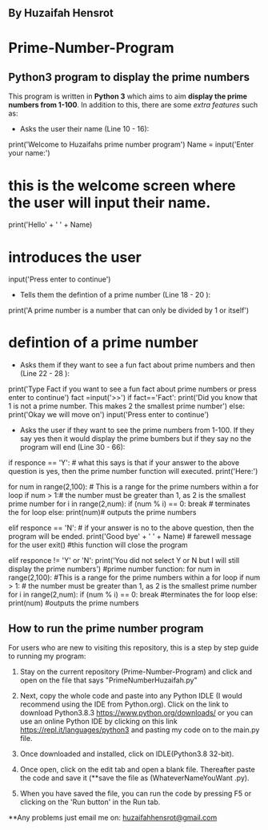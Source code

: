 ## By Huzaifah Hensrot


# Prime-Number-Program

## Python3 program to display the prime numbers

This program is written in **Python 3** which aims to aim **display the prime numbers from 1-100**. In addition to this, there are some *extra features* such as:

* Asks the user their name (Line 10 - 16):

print('Welcome to Huzaifahs prime number program')
Name = input('Enter your name:')
# this is the welcome screen where the user will input their name.

print('Hello' + ' ' + Name)
# introduces the user
input('Press enter to continue')

* Tells them the defintion of a prime number (Line 18 - 20 ):

print('A  prime  number is a number that can only be divided by 1 or itself')
# defintion of a prime number

* Asks them if they want to see a fun fact about prime numbers and then (Line 22 - 28 ):

print('Type Fact if you want to see a fun fact about prime numbers or press enter to continue')
fact =input('>>')
if fact=='Fact':
    print('Did you know that 1 is not a prime number. This makes 2 the smallest prime number')
else:
    print('Okay we will move on')
input('Press enter to continue')


* Asks the user if they want to see the prime numbers from 1-100. If they say yes then it would display the prime bumbers but if they say no the program will end (Line 30 - 66):

if responce == 'Y':
    # what this says is that if your answer to the above question is yes, then the prime number function will executed.
 print('Here:')
 
 for num in range(2,100): # This is a range for the prime numbers within a for loop
   if num > 1:# the number  must be greater than 1, as 2 is the smallest prime number
       for i in range(2,num):
           if (num % i) == 0:
               break # terminates the for loop
       else:
           print(num)# outputs the prime numbers

elif responce == 'N':
    # if your answer is no to the above question, then the program will be ended. 
    print('Good bye' + ' ' + Name)
    # farewell message for the user
    exit()
    #this function will close the program

elif responce != 'Y' or 'N':
  print('You did not select Y or N but I will still display the prime numbers')
  #prime number function:
  for num in range(2,100):
      #This is a range for the prime numbers within a for loop
   if num > 1:
       # the number  must be greater than 1, as 2 is the smallest prime number
       for i in range(2,num):
           if (num % i) == 0:
               break
            #terminates the for loop
       else:
           print(num)
           #outputs the prime numbers



## How to run the prime number program

For users who are new to visiting this repository, this is a step by step guide to running my program:

1. Stay on the current repository (Prime-Number-Program) and click and open on the file that says "PrimeNumberHuzaifah.py"

2. Next, copy the whole code and paste into any Python IDLE (I would recommend using the IDE from Python.org).
Click on the link to download Python3.8.3 https://www.python.org/downloads/ or you can use an online Python IDE by clicking on this link https://repl.it/languages/python3 and pasting my code on to the main.py file. 

3. Once downloaded and installed, click on IDLE(Python3.8 32-bit).

4. Once open, click on the edit tab and open a blank file. Thereafter paste the code and save it (**save the file as     (WhateverNameYouWant .py).

5. When you have saved the file, you can run the code by pressing F5 or clicking on the 'Run button' in the Run tab.

**Any problems just email me on: huzaifahhensrot@gmail.com 
